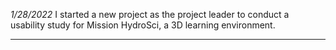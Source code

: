*1/28/2022* 
I started a new project as the project leader to conduct a usability study for Mission HydroSci, a 3D learning environment.
***
